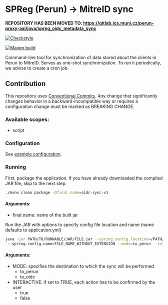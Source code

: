 # SPReg (Perun) -> MitreID sync

**REPOSITORY HAS BEEN MOVED TO: https://gitlab.ics.muni.cz/perun-proxy-aai/java/spreg_oidc_metadata_sync**

[![Checkstyle](https://github.com/CESNET/spreg_oidc_metadata_sync/actions/workflows/checkstyle.yml/badge.svg)](https://github.com/CESNET/spreg_oidc_metadata_sync/actions/workflows/checkstyle.yml)

[![Maven build](https://github.com/CESNET/spreg_oidc_metadata_sync/actions/workflows/maven.yml/badge.svg)](https://github.com/CESNET/spreg_oidc_metadata_sync/actions/workflows/maven.yml)

Command-line tool for synchronization of data stored about the clients in Perun to MitreID. 
Serves as one-shot synchronization. To run it periodically, we advise to create a cron job.

## Contribution

This repository uses [Conventional Commits](https://www.npmjs.com/package/@commitlint/config-conventional).
Any change that significantly changes behavior in a backward-incompatible way or requires a configuration change must be marked as BREAKING CHANGE.

### Available scopes:
* script

### Configuration

See [example configuration](src/main/resources/application.yml).

### Running
First, package the application. If you have already downloaded the compiled JAR file, skip to the next step.
```bash 
./mvnw clean package -Dfinal.name=oidc-sync-v1
```
#### Arguments:
* final.name: name of the built jar

Run the JAR with options to specify config file location and name (name defaults to application.yml)
```bash
java -jar PATH/TO/RUNNABLE/JAR/FILE.jar --spring.config.location=/PATH/TO/DIR/WITH/CONFIG/
 --spring.config.name=FILE_NAME_WITHOUT_EXTENSION --mode=to_perun --interactive=true
```
#### Arguments:
* MODE: specifies the destination to which the sync will be performed
  * to\_perun
  * to\_oidc
* INTERACTIVE: if set to TRUE, each action has to be confirmed by the user
  * true
  * false
